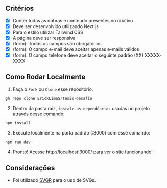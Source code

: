 ## Critérios

- [x] Conter todas as dobras e conteúdo presentes no criativo
- [x] Deve ser desenvolvido utilizando Next.js
- [x] Para o estilo utilizar Tailwind CSS
- [x] A página deve ser responsiva
- [x] (form): Todos os campos são obrigatórios 
- [x] (form): O campo e-mail deve aceitar apenas e-mails válidos
- [x] (form): O campo telefone deve aceitar o seguinte padrão (XX) XXXXX-XXXX

## Como Rodar Localmente 

1. Faça o ``Fork`` ou ``Clone`` esse repositório:
```javascript
gh repo clone ErickLimaS/tesis-desafio
```

2. Dentro da pasta raiz, ``instale as dependências`` usadas no projeto através desse comando:
```javascript
npm install
```

3. Execute localmente na porta padrão (:3000) com esse comando:
```javascript
npm run dev
```

4. Pronto! Acesse http://localhost:3000/ para ver o site funcionando!

## Considerações

- Foi utilizado <a href="https://react-svgr.com/" target="_blank" rel="no-referrer" >SVGR</a> para o uso de SVGs.